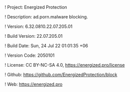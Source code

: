 ! Project: Energized Protection

! Description: ad.porn.malware blocking.

! Version: 6.32.0810.22.07.205.01

! Build Version: 22.07.205.01

! Build Date: Sun, 24 Jul 22 01:01:35 +06

! Version Code: 2050101

! License: CC BY-NC-SA 4.0, https://energized.pro/license

! Github: https://github.com/EnergizedProtection/block

! Web: https://energized.pro
